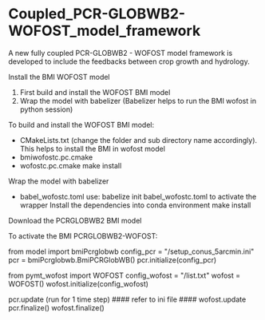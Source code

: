 # Coupled_PCR-GLOBWB2-WOFOST_model_framework
A new fully coupled PCR-GLOBWB2 - WOFOST model framework is developed to include the feedbacks between crop growth and hydrology. 

Install the BMI WOFOST model
1. First build and install the WOFOST BMI model
2. Wrap the model with babelizer (Babelizer helps to run the BMI wofost in python session)

To build and install the WOFOST BMI model:
- CMakeLists.txt (change the folder and sub directory name accordingly). This helps to install the BMI in wofost model
- bmiwofostc.pc.cmake 
- wofostc.pc.cmake
make install

Wrap the model with babelizer
- babel_wofostc.toml
use: babelize init babel_wofostc.toml to activate the wrapper
Install the dependencies into conda environment
make install

Download the PCRGLOBWB2 BMI model

To activate the BMI PCRGLOBWB2-WOFOST:

from model import bmiPcrglobwb
config_pcr = "/setup_conus_5arcmin.ini"
pcr = bmiPcrglobwb.BmiPCRGlobWB()
pcr.initialize(config_pcr)

from pymt_wofost import WOFOST
config_wofost = "/list.txt"
wofost = WOFOST()
wofost.initialize(config_wofost)

pcr.update   (run for 1 time step)  #### refer to ini file ####
wofost.update
pcr.finalize()
wofost.finalize()

